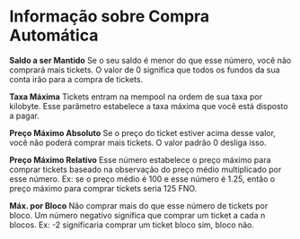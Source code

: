 # Informação sobre Compra Automática

**Saldo a ser Mantido** Se o seu saldo é menor do que esse número, você não comprará mais tickets. O valor de 0 significa que todos os fundos da sua conta irão para a compra de tickets.

**Taxa Máxima** Tickets entram na mempool na ordem de sua taxa por kilobyte. Esse parâmetro estabelece a taxa máxima que você está disposto a pagar.

**Preço Máximo Absoluto** Se o preço do ticket estiver acima desse valor, você não poderá comprar mais tickets. O valor padrão 0 desliga isso.

**Preço Máximo Relativo** Esse número estabelece o preço máximo para comprar tickets baseado na observação do preço médio multiplicado por esse número. Ex: se o preço médio é 100 e esse número é 1.25, então o preço máximo para comprar tickets seria 125 FNO.

**Máx. por Bloco** Não comprar mais do que esse número de tickets por bloco. Um número negativo significa que comprar um ticket a cada n blocos. Ex: -2 significaria comprar um ticket bloco sim, bloco não.

